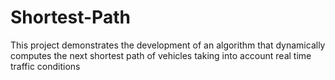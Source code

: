 # Shortest-Path
This project demonstrates the development of an algorithm that dynamically computes the next shortest path of vehicles taking into account real time traffic conditions 
